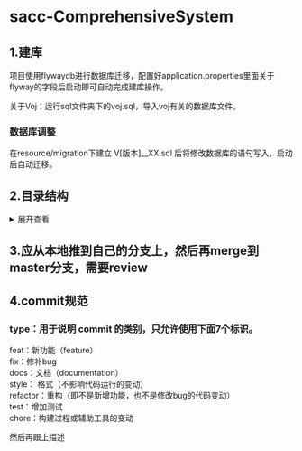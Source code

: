 # sacc-ComprehensiveSystem

## 1.建库
项目使用flywaydb进行数据库迁移，配置好application.properties里面关于flyway的字段后启动即可自动完成建库操作。

关于Voj：运行sql文件夹下的voj.sql，导入voj有关的数据库文件。

### 数据库调整

在resource/migration下建立 V[版本]__XX.sql 后将修改数据库的语句写入，启动后自动迁移。

## 2.目录结构
<details>
<summary>展开查看</summary>
<pre><code>.
├── sql
├── web
│   ├── common 公共组件
│   ├── admin 
│   │   ├── service 
│   │   ├── shiro 权限认证
│   │   ├── sys 用户相关
│   │   └── Utils 
│   │── config Java配置
│   │── modules 四个模块
│   │   ├── assignment 作业
│   │   ├── competition 比赛
│   │   ├── home 主页
│   │   └── management 管理
</code></pre>
</details>  

## 3.应从本地推到自己的分支上，然后再merge到master分支，需要review

## 4.commit规范  
### type：用于说明 commit 的类别，只允许使用下面7个标识。

feat：新功能（feature）  
fix：修补bug   
docs：文档（documentation）  
style： 格式（不影响代码运行的变动）  
refactor：重构（即不是新增功能，也不是修改bug的代码变动）  
test：增加测试  
chore：构建过程或辅助工具的变动  

然后再跟上描述